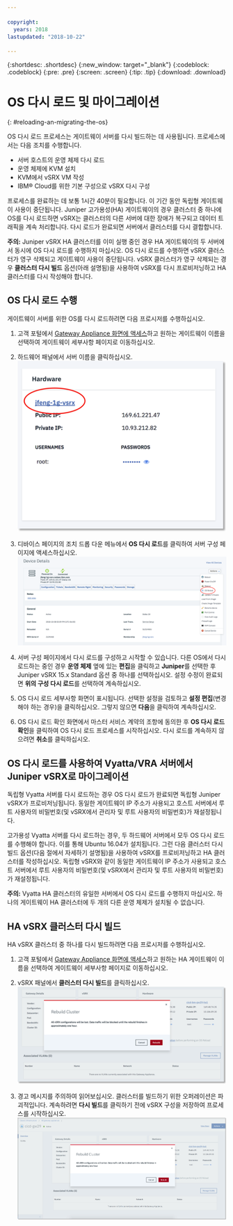 ```yaml
---

copyright:
  years: 2018
lastupdated: "2018-10-22"

---
```


{:shortdesc: .shortdesc}
{:new_window: target="_blank"}
{:codeblock: .codeblock}
{:pre: .pre}
{:screen: .screen}
{:tip: .tip}
{:download: .download}

# OS 다시 로드 및 마이그레이션
{: #reloading-an-migrating-the-os}

OS 다시 로드 프로세스는 게이트웨이 서버를 다시 빌드하는 데 사용됩니다. 프로세스에서는 다음 조치를 수행합니다.

* 서버 호스트의 운영 체제 다시 로드
* 운영 체제에 KVM 설치
* KVM에서 vSRX VM 작성
* IBM® Cloud를 위한 기본 구성으로 vSRX 다시 구성

프로세스를 완료하는 데 보통 1시간 40분이 필요합니다. 이 기간 동안 독립형 게이트웨이 사용이 중단됩니다. Juniper 고가용성(HA) 게이트웨이의 경우 클러스터 중 하나에 OS를 다시 로드하면 vSRX는 클러스터의 다른 서버에 대한 장애가 복구되고 데이터 트래픽을 계속 처리합니다. 다시 로드가 완료되면 서버에서 클러스터를 다시 결합합니다.

**주의:** Juniper vSRX HA 클러스터를 이미 실행 중인 경우 HA 게이트웨이의 두 서버에서 동시에 OS 다시 로드를 수행하지 마십시오. OS 다시 로드를 수행하면 vSRX 클러스터가 영구 삭제되고 게이트웨이 사용이 중단됩니다. vSRX 클러스터가 영구 삭제되는 경우 **클러스터 다시 빌드** 옵션(아래 설명됨)을 사용하여 vSRX를 다시 프로비저닝하고 HA 클러스터를 다시 작성해야 합니다.

## OS 다시 로드 수행
게이트웨이 서버를 위한 OS를 다시 로드하려면 다음 프로시저를 수행하십시오.

1. 고객 포털에서 [Gateway Appliance 화면에 액세스](/docs/infrastructure/vsrx?topic=vsrx-viewing-all-your-gateway-appliances)하고 원하는 게이트웨이 이름을 선택하여 게이트웨이 세부사항 페이지로 이동하십시오.

2. 하드웨어 패널에서 서버 이름을 클릭하십시오.
![하드웨어 서버](images/os_hardware.png)

3. 디바이스 페이지의 조치 드롭 다운 메뉴에서 **OS 다시 로드**를 클릭하여 서버 구성 페이지에 액세스하십시오.
![디바이스 세부사항](images/os_device_page.png)

4. 서버 구성 페이지에서 다시 로드를 구성하고 시작할 수 있습니다. 다른 OS에서 다시 로드하는 중인 경우 **운영 체제** 옆에 있는 **편집**을 클릭하고 **Juniper**를 선택한 후 Juniper vSRX 15.x Standard 옵션 중 하나를 선택하십시오. 설정 수정이 완료되면 **위의 구성 다시 로드**를 선택하여 계속하십시오.

5. OS 다시 로드 세부사항 화면이 표시됩니다. 선택한 설정을 검토하고 **설정 편집**(변경해야 하는 경우)을 클릭하십시오. 그렇지 않으면 **다음**을 클릭하여 계속하십시오.

6. OS 다시 로드 확인 화면에서 마스터 서비스 계약의 조항에 동의한 후 **OS 다시 로드 확인**을 클릭하여 OS 다시 로드 프로세스를 시작하십시오. 다시 로드를 계속하지 않으려면 **취소**를 클릭하십시오.

## OS 다시 로드를 사용하여 Vyatta/VRA 서버에서 Juniper vSRX로 마이그레이션
독립형 Vyatta 서버를 다시 로드하는 경우 OS 다시 로드가 완료되면 독립형 Juniper vSRX가 프로비저닝됩니다. 동일한 게이트웨이 IP 주소가 사용되고 호스트 서버에서 루트 사용자의 비밀번호(및 vSRX에서 관리자 및 루트 사용자의 비밀번호)가 재설정됩니다.

고가용성 Vyatta 서버를 다시 로드하는 경우, 두 하드웨어 서버에서 모두 OS 다시 로드를 수행해야 합니다. 이를 통해 Ubuntu 16.04가 설치됩니다. 그런 다음 클러스터 다시 빌드 옵션(다음 절에서 자세하기 설명됨)을 사용하여 vSRX를 프로비저닝하고 HA 클러스터를 작성하십시오. 독립형 vSRX와 같이 동일한 게이트웨이 IP 주소가 사용되고 호스트 서버에서 루트 사용자의 비밀번호(및 vSRX에서 관리자 및 루트 사용자의 비밀번호)가 재설정됩니다.

**주의:** Vyatta HA 클러스터의 유일한 서버에서 OS 다시 로드를 수행하지 마십시오. 하나의 게이트웨이 HA 클러스터에 두 개의 다른 운영 체제가 설치될 수 없습니다.

## HA vSRX 클러스터 다시 빌드
HA vSRX 클러스터 중 하나를 다시 빌드하려면 다음 프로시저를 수행하십시오.

1. 고객 포털에서 [Gateway Appliance 화면에 액세스](/docs/infrastructure/vsrx?topic=vsrx-viewing-all-your-gateway-appliances)하고 원하는 HA 게이트웨이 이름을 선택하여 게이트웨이 세부사항 페이지로 이동하십시오.

2. vSRX 패널에서 **클러스터 다시 빌드**를 클릭하십시오.
![클러스터 다시 빌드](images/rebuild_cluster.png)

3. 경고 메시지를 주의하여 읽어보십시오. 클러스터를 빌드하기 위한 오퍼레이션은 파괴적입니다. 계속하려면 **다시 빌드**를 클릭하기 전에 vSRX 구성을 저장하여 프로세스를 시작하십시오.
![클러스터 다시 빌드 확인](images/rebuild_cluster_confirm.png)
